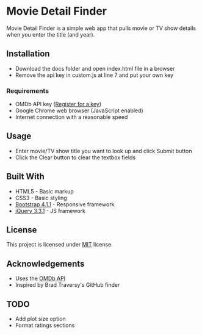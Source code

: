 # Movie Detail Finder

Movie Detail Finder is a simple web app that pulls movie or TV show details when you enter the title (and year).

## Installation
* Download the docs folder and open index.html file in a browser
* Remove the api key in custom.js at line 7 and put your own key

### Requirements
* OMDb API key ([Register for a key](http://www.omdbapi.com/apikey.aspx))
* Google Chrome web browser (JavaScript enabled)
* Internet connection with a reasonable speed

## Usage
* Enter movie/TV show title you want to look up and click Submit button
* Click the Clear button to clear the textbox fields

## Built With
* HTML5 - Basic markup
* CSS3 - Basic styling
* [Bootstrap 4.1.1](https://getbootstrap.com/) - Responsive framework
* [jQuery 3.3.1](https://jquery.com/) - JS framework

## License
This project is licensed under [MIT](https://choosealicense.com/licenses/mit/) license.

## Acknowledgements
* Uses the [OMDb API](http://www.omdbapi.com/)
* Inspired by Brad Traversy's GitHub finder

## TODO
* Add plot size option
* Format ratings sections
